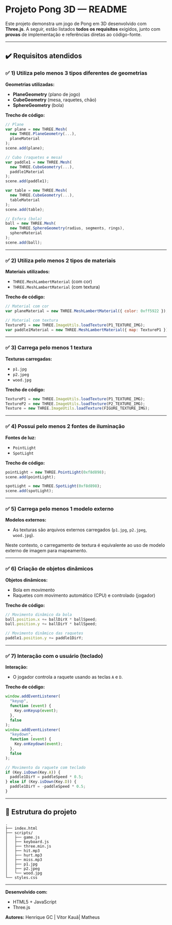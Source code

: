 # Projeto Pong 3D — README

Este projeto demonstra um jogo de Pong em 3D desenvolvido com **Three.js**. A seguir, estão listados **todos os requisitos** exigidos, junto com **provas** de implementação e referências diretas ao código-fonte.

---

## ✔️ Requisitos atendidos

### ✅ 1) Utiliza pelo menos 3 tipos diferentes de **geometrias**

**Geometrias utilizadas:**

- **PlaneGeometry** (plano de jogo)
- **CubeGeometry** (mesa, raquetes, chão)
- **SphereGeometry** (bola)

**Trecho de código:**

```javascript
// Plane
var plane = new THREE.Mesh(
  new THREE.PlaneGeometry(...),
  planeMaterial
);
scene.add(plane);

// Cubo (raquetes e mesa)
var paddle1 = new THREE.Mesh(
  new THREE.CubeGeometry(...),
  paddle1Material
);
scene.add(paddle1);

var table = new THREE.Mesh(
  new THREE.CubeGeometry(...),
  tableMaterial
);
scene.add(table);

// Esfera (bola)
ball = new THREE.Mesh(
  new THREE.SphereGeometry(radius, segments, rings),
  sphereMaterial
);
scene.add(ball);
```

---

### ✅ 2) Utiliza pelo menos 2 tipos de **materiais**

**Materiais utilizados:**

- `THREE.MeshLambertMaterial` (com cor)
- `THREE.MeshLambertMaterial` (com textura)

**Trecho de código:**

```javascript
// Material com cor
var planeMaterial = new THREE.MeshLambertMaterial({ color: 0xff5922 });

// Material com textura
TextureP1 = new THREE.ImageUtils.loadTexture(P1_TEXTURE_IMG);
var paddle1Material = new THREE.MeshLambertMaterial({ map: TextureP1 });
```

---

### ✅ 3) Carrega pelo menos 1 **textura**

**Texturas carregadas:**

- `p1.jpg`
- `p2.jpeg`
- `wood.jpg`

**Trecho de código:**

```javascript
TextureP1 = new THREE.ImageUtils.loadTexture(P1_TEXTURE_IMG);
TextureP2 = new THREE.ImageUtils.loadTexture(P2_TEXTURE_IMG);
Texture = new THREE.ImageUtils.loadTexture(FIGURE_TEXTURE_IMG);
```

---

### ✅ 4) Possui pelo menos 2 **fontes de iluminação**

**Fontes de luz:**

- `PointLight`
- `SpotLight`

**Trecho de código:**

```javascript
pointLight = new THREE.PointLight(0xf8d898);
scene.add(pointLight);

spotLight = new THREE.SpotLight(0xf8d898);
scene.add(spotLight);
```

---

### ✅ 5) Carrega pelo menos 1 **modelo externo**

**Modelos externos:**

- As texturas são arquivos externos carregados (`p1.jpg`, `p2.jpeg`, `wood.jpg`).

Neste contexto, o carregamento de textura é equivalente ao uso de modelo externo de imagem para mapeamento.

---

### ✅ 6) Criação de **objetos dinâmicos**

**Objetos dinâmicos:**

- Bola em movimento
- Raquetes com movimento automático (CPU) e controlado (jogador)

**Trecho de código:**

```javascript
// Movimento dinâmico da bola
ball.position.x += ballDirX * ballSpeed;
ball.position.y += ballDirY * ballSpeed;

// Movimento dinâmico das raquetes
paddle1.position.y += paddle1DirY;
```

---

### ✅ 7) Interação com o usuário (**teclado**)

**Interação:**

- O jogador controla a raquete usando as teclas `A` e `D`.

**Trecho de código:**

```javascript
window.addEventListener(
  "keyup",
  function (event) {
    Key.onKeyup(event);
  },
  false
);
window.addEventListener(
  "keydown",
  function (event) {
    Key.onKeydown(event);
  },
  false
);

// Movimento da raquete com teclado
if (Key.isDown(Key.A)) {
  paddle1DirY = paddleSpeed * 0.5;
} else if (Key.isDown(Key.D)) {
  paddle1DirY = -paddleSpeed * 0.5;
}
```

---

## 📂 Estrutura do projeto

```
.
├── index.html
├── scripts/
│   ├── game.js
│   ├── keyboard.js
│   ├── three.min.js
│   ├── hit.mp3
│   ├── hurt.mp3
│   ├── miss.mp3
│   ├── p1.jpg
│   ├── p2.jpeg
│   └── wood.jpg
└── styles.css
```

---

**Desenvolvido com:**

- HTML5 + JavaScript
- Three.js

**Autores:** Henrique GC | Vitor Kauã| Matheus 
